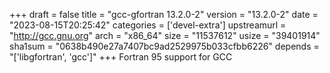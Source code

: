 +++
draft = false
title = "gcc-gfortran 13.2.0-2"
version = "13.2.0-2"
date = "2023-08-15T20:25:42"
categories = ['devel-extra']
upstreamurl = "http://gcc.gnu.org"
arch = "x86_64"
size = "11537612"
usize = "39401914"
sha1sum = "0638b490e27a7407bc9ad2529975b033cfbb6226"
depends = "['libgfortran', 'gcc']"
+++
Fortran 95 support for GCC